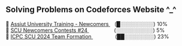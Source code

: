 <h2> Solving Problems on Codeforces Website ^_^ </h2>
🔴 <a href="https://codeforces.com/group/MWSDmqGsZm/contests"> Assiut University Training - Newcomers </a> &nbsp&nbsp <span> (█░░░░░░░░░) 10% </span>
<br>
🔴 <a href="https://codeforces.com/group/tAU3J8c1Jg/contests"> SCU Newcomers Contests #24 </a>  &nbsp&nbsp&nbsp&nbsp&nbsp&nbsp&nbsp&nbsp&nbsp&nbsp&nbsp&nbsp&nbsp&nbsp&nbsp&nbsp <span> (░░░░░░░░░░) 5% </span>
<br>
🔴 <a href="https://codeforces.com/group/EPR91AhbfQ/contests"> ICPC SCU 2024 Team Formation </a> &nbsp&nbsp&nbsp&nbsp&nbsp&nbsp&nbsp&nbsp&nbsp&nbsp&nbsp&nbsp&nbsp&nbsp <span> (██░░░░░░░░) 23% </span> 

